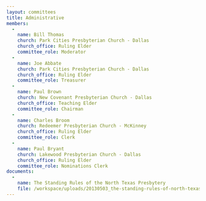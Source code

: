 ```yaml
---
layout: committees
title: Administrative
members:
  -
    name: Bill Thomas
    church: Park Cities Presbyterian Church - Dallas
    church_office: Ruling Elder
    committee_role: Moderator
  -
    name: Joe Abbate
    church: Park Cities Presbyterian Church - Dallas
    church_office: Ruling Elder
    committee_role: Treasurer
  -
    name: Paul Brown
    church: New Covenant Presbyterian Church - Dallas
    church_office: Teaching Elder
    committee_role: Chairman
  -
    name: Charles Broom
    church: Redeemer Presbyterian Church - McKinney
    church_office: Ruling Elder
    committee_role: Clerk
  -
    name: Paul Bryant
    church: Lakewood Presbyterian Church - Dallas
    church_office: Ruling Elder
    committee_role: Nominations Clerk
documents:
  -
    name: The Standing Rules of the North Texas Presbytery
    file: /workspace/uploads/20130503_the-standing-rules-of-north-texas-presbytery.pdf
---
```

